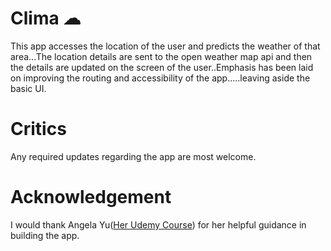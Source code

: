 # Clima ☁
This app accesses the location of the user and predicts the weather of that area...The location details are sent to the open weather map api and then the details are updated on the screen of the user..Emphasis has been laid on improving the routing and accessibility of the app.....leaving aside the basic UI.

# Critics
Any required updates regarding the app are most welcome.

# Acknowledgement
I would thank Angela Yu([Her Udemy Course](https://www.udemy.com/course/flutter-bootcamp-with-dart/learn/lecture/14486072#overview)) for her helpful guidance in building the app.
